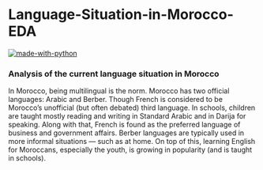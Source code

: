# Language-Situation-in-Morocco-EDA
[![made-with-python](https://img.shields.io/badge/Made%20with-Python-1f425f.svg)](https://www.python.org/)

### Analysis of the current language situation in Morocco

In Morocco, being multilingual is the norm. Morocco has two official languages: Arabic and Berber. Though French is considered to be Morocco’s unofficial (but often debated) third language. In schools, children are taught mostly reading and writing in Standard Arabic and in Darija for speaking. Along with that, French is found as the preferred language of business and government affairs. Berber languages are typically used in more informal situations — such as at home. On top of this, learning English for Moroccans, especially the youth, is growing in popularity (and is taught in schools).
